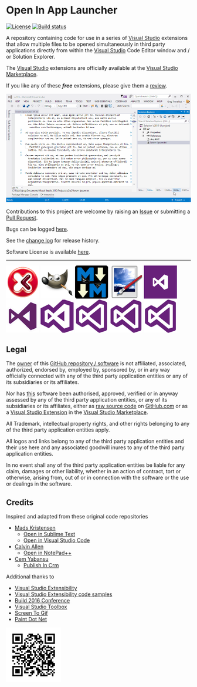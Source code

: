 [VersionNumberBadgeURL]: NotApplicable
[VSMarketplaceUrl]: https://marketplace.visualstudio.com/search?term=trevellick&target=VS&sortBy=Relevance
[VSMarketplaceReviewsUrl]: https://marketplace.visualstudio.com/search?term=trevellick&target=VS&sortBy=Relevance

# Open In App Launcher

[![License](https://img.shields.io/github/license/gittools/gitlink.svg)](/LICENSE.txt)
[![Build status][AppVeyorProjectBuildStatusBadgeSvg]][AppVeyorProjectUrl]

A repository containing code for use in a series of [Visual Studio][VisualStudioURL] extensions that allow multiple files to be opened simultaneously in third party applications directly from within the [Visual Studio][VisualStudioURL] Code Editor window and / or Solution Explorer.

The [Visual Studio][VisualStudioURL] extensions are officially available at the [Visual Studio Marketplace][VSMarketplaceUrl].

If you like any of these ***free*** extensions, please give them a [review][VSMarketplaceReviewsUrl].

![](src/OpenInApp.Assets/ReadMeAnimatedUsage.gif)

Contributions to this project are welcome by raising an [Issue][GitHubRepoIssuesURL] or submitting a [Pull Request][GitHubRepoPullRequestsURL].

Bugs can be logged [here][GitHubRepoIssuesURL].

See the [change log](CHANGELOG.md) for release history.

Software License is available [here](/LICENSE.txt).

---------------------------------------

[![Altova Xml Spy](src/OpenInAltovaXmlSpy/Resources/VsixExtensionIcon_90x90.png)](src/OpenInApp.Assets/OpenInAltovaXmlSpy/README.md)
[![Gimp](src/OpenInGimp/Resources/VsixExtensionIcon_90x90.png)](src/OpenInApp.Assets/OpenInGimp/README.md)
[![Markdown Monster](src/OpenInMarkdownMonster/Resources/VsixExtensionIcon_90x90.png)](src/OpenInApp.Assets/OpenInMarkdownMonster/README.md)
[![Paint Dot Net](src/OpenInPaintDotNet/Resources/VsixExtensionIcon_90x90.png)](src/OpenInApp.Assets/OpenInPaintDotNet/README.md)
[![Visual Studio 2012](src/OpenInVS2012/Resources/VsixExtensionIcon_90x90.png)](src/OpenInApp.Assets/OpenInVS2012/README.md)
[![Visual Studio 2013](src/OpenInVS2013/Resources/VsixExtensionIcon_90x90.png)](src/OpenInApp.Assets/OpenInVS2013/README.md)
[![Visual Studio 2015](src/OpenInVS2015//Resources/VsixExtensionIcon_90x90.png)](src/OpenInApp.Assets/OpenInVS2015/README.md)
[![Visual Studio 2017 Community](src/OpenInVS2017Community//Resources/VsixExtensionIcon_90x90.png)](src/OpenInApp.Assets/OpenInVS2017Community/README.md)
[![Visual Studio 2017 Enterprise](src/OpenInVS2017Enterprise//Resources/VsixExtensionIcon_90x90.png)](src/OpenInApp.Assets/OpenInVS2017Enterprise/README.md)
[![Visual Studio 2017 Professional](src/OpenInVS2017Professional//Resources/VsixExtensionIcon_90x90.png)](src/OpenInApp.Assets/OpenInVS2017Professional/README.md)

## Legal

The [owner](https://github.com/GregTrevellick) of this [GitHub repository / software][GitHubRepoURL] is not affiliated, associated, authorized, endorsed by, employed by, sponsored by, or in any way officially connected with any of the third party application entities or any of its subsidiaries or its affiliates.

Nor has [this][GitHubRepoURL] software been authorised, approved, verified or in anyway assessed by any of the third party application entities, or any of its subsidiaries or its affiliates, either as [raw source code][GitHubRepoURL] on [GitHub.com](https://github.com/) or as a [Visual Studio Extension][VSMarketplaceUrl] in the [Visual Studio Marketplace](https://marketplace.visualstudio.com/vs).

All Trademark, intellectual property rights, and other rights belonging to any of the third party application entities  apply.

All logos and links belong to any of the third party application entities and their use here and any associated goodwill inures to any of the third party application entities.

In no event shall any of the third party application entities be liable for any claim, damages or other liability, whether in an action of contract, tort or otherwise, arising from, out of or in connection with the software or the use or dealings in the software.

## Credits

Inspired and adapted from these original code repositories

- [Mads Kristensen](https://github.com/madskristensen) 
  - [Open in Sublime Text](https://github.com/madskristensen/OpenInSublimeText/ "Open in Sublime Text")
  - [Open in Visual Studio Code](https://github.com/madskristensen/OpenInVsCode "Open in Visual Studio Code")
- [Calvin Allen](https://github.com/CalvinAllen) 
  - [Open in NotePad++](https://github.com/CalvinAllen/OpenInNotepadPlusPlus  "Open in NotePad++") 
- [Cem Yabansu](https://github.com/cemyabansu) 
  - [Publish In Crm](https://github.com/cemyabansu/PublishInCrm "Publish In Crm")

Additional thanks to

- [Visual Studio Extensibility](http://www.visualstudioextensibility.com/)
- [Visual Studio Extensibility code samples](https://github.com/visualstudioextensibility/VSX-Samples)
- [Build 2016 Conference](https://channel9.msdn.com/Events/Build/2016/B886) 
- [Visual Studio Toolbox](https://channel9.msdn.com/Shows/Visual-Studio-Toolbox/Extensions-by-Mads-Kristensen)
- [Screen To Gif](http://www.screentogif.com/) 
- [Paint Dot Net](http://www.getpaint.net/)  

[![](assets/chart.png)][GitHubPagesURL]






[AppVeyorProjectUrl]: https://ci.appveyor.com/project/GregTrevellick/openinapp-launcher
[AppVeyorProjectBuildStatusBadgeSvg]: https://ci.appveyor.com/api/projects/status/0vwmtcboontemltq?svg=true
[GitHubPagesURL]: https://gregtrevellick.github.io/OpenInApp.Launcher/
[GitHubRepoURL]: https://github.com/GregTrevellick/OpenInApp.Launcher
[GitHubRepoIssuesURL]: https://github.com/GregTrevellick/OpenInApp.Launcher/issues
[GitHubRepoPullRequestsURL]: https://github.com/GregTrevellick/OpenInApp.Launcher/pulls
[VisualStudioURL]: https://www.visualstudio.com/
